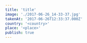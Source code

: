 ```yaml
---
title: 'title'
image: './2017-06-26_14-33-37.jpg'
takenAt: '2017-06-26T12:33:37.000Z'
country: '<country>'
place: '<place>'
publish: true
---
```

